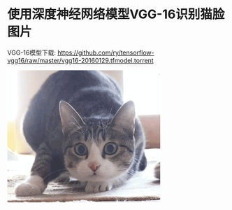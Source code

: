 # 使用深度神经网络模型VGG-16识别猫脸图片

VGG-16模型下载:
https://github.com/ry/tensorflow-vgg16/raw/master/vgg16-20160129.tfmodel.torrent

![](https://github.com/eclipsequote/Recognition_of_Cat_Face_Using_DNN_VGG-16_Model/blob/master/catface.gif)
